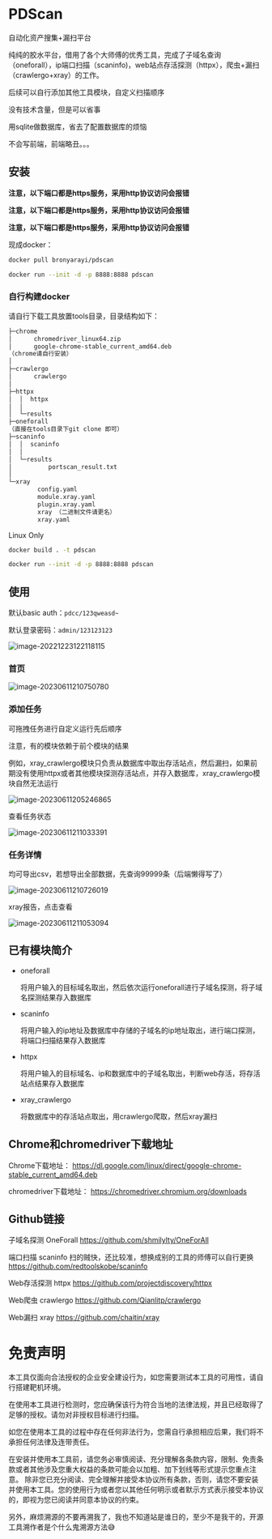 # PDScan

自动化资产搜集+漏扫平台

纯纯的胶水平台，借用了各个大师傅的优秀工具，完成了子域名查询（oneforall），ip端口扫描（scaninfo)，web站点存活探测（httpx），爬虫+漏扫（crawlergo+xray）的工作。

后续可以自行添加其他工具模块，自定义扫描顺序

没有技术含量，但是可以省事

用sqlite做数据库，省去了配置数据库的烦恼

不会写前端，前端略丑。。。

## 安装

**注意，以下端口都是https服务，采用http协议访问会报错**

**注意，以下端口都是https服务，采用http协议访问会报错**

**注意，以下端口都是https服务，采用http协议访问会报错**

现成docker：

```bash
docker pull bronyarayi/pdscan

docker run --init -d -p 8888:8888 pdscan
```

### 自行构建docker

请自行下载工具放置tools目录，目录结构如下：

```bash
├─chrome
│      chromedriver_linux64.zip
│      google-chrome-stable_current_amd64.deb
（chrome请自行安装）
│
├─crawlergo
│      crawlergo
│
├─httpx
│  │  httpx
│  │
│  └─results
├─oneforall
（直接在tools目录下git clone 即可）
├─scaninfo
│  │  scaninfo
│  │
│  └─results
│          portscan_result.txt
│
└─xray
        config.yaml
        module.xray.yaml
        plugin.xray.yaml
        xray （二进制文件请更名）
        xray.yaml
```

Linux Only

```bash
docker build . -t pdscan

docker run --init -d -p 8888:8888 pdscan
```

## 使用

默认basic auth：`pdcc/123qweasd~`

默认登录密码：`admin/123123123`

![image-20221223122118115](.assets/.README.assets/image-20221223122118115.png)

### 首页

![image-20230611210750780](./assets/image-20230611210750780.png)

### 添加任务

可拖拽任务进行自定义运行先后顺序

注意，有的模块依赖于前个模块的结果

例如，xray_crawlergo模块只负责从数据库中取出存活站点，然后漏扫，如果前期没有使用httpx或者其他模块探测存活站点，并存入数据库，xray_crawlergo模块自然无法运行

![image-20230611205246865](./assets/image-20230611205246865.png)

查看任务状态

![image-20230611211033391](./assets/image-20230611211033391.png)

### 任务详情

均可导出csv，若想导出全部数据，先查询99999条（后端懒得写了）

![image-20230611210726019](./assets/image-20230611210726019.png)

xray报告，点击查看

![image-20230611211053094](./assets/image-20230611211053094.png)



## 已有模块简介

* oneforall

  将用户输入的目标域名取出，然后依次运行oneforall进行子域名探测，将子域名探测结果存入数据库

* scaninfo

  将用户输入的ip地址及数据库中存储的子域名的ip地址取出，进行端口探测，将端口扫描结果存入数据库

* httpx

  将用户输入的目标域名、ip和数据库中的子域名取出，判断web存活，将存活站点结果存入数据库

* xray_crawlergo

  将数据库中的存活站点取出，用crawlergo爬取，然后xray漏扫

## Chrome和chromedriver下载地址

Chrome下载地址：
https://dl.google.com/linux/direct/google-chrome-stable_current_amd64.deb

chromedriver下载地址：
https://chromedriver.chromium.org/downloads



## Github链接

子域名探测 OneForall
https://github.com/shmilylty/OneForAll

端口扫描 scaninfo
扫的贼快，还比较准，想换成别的工具的师傅可以自行更换
https://github.com/redtoolskobe/scaninfo

Web存活探测 httpx
https://github.com/projectdiscovery/httpx

Web爬虫 crawlergo
https://github.com/Qianlitp/crawlergo

Web漏扫 xray
https://github.com/chaitin/xray


# 免责声明

本工具仅面向合法授权的企业安全建设行为，如您需要测试本工具的可用性，请自行搭建靶机环境。

在使用本工具进行检测时，您应确保该行为符合当地的法律法规，并且已经取得了足够的授权。请勿对非授权目标进行扫描。

如您在使用本工具的过程中存在任何非法行为，您需自行承担相应后果，我们将不承担任何法律及连带责任。

在安装并使用本工具前，请您务必审慎阅读、充分理解各条款内容，限制、免责条款或者其他涉及您重大权益的条款可能会以加粗、加下划线等形式提示您重点注意。 除非您已充分阅读、完全理解并接受本协议所有条款，否则，请您不要安装并使用本工具。您的使用行为或者您以其他任何明示或者默示方式表示接受本协议的，即视为您已阅读并同意本协议的约束。

另外，麻烦溯源的不要再溯我了，我也不知道站是谁日的，至少不是我干的，开源工具溯作者是个什么鬼溯源方法😅
